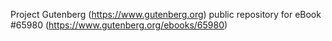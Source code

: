 Project Gutenberg (https://www.gutenberg.org) public repository for
eBook #65980 (https://www.gutenberg.org/ebooks/65980)
